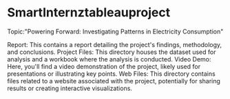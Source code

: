 # SmartInternztableauproject
Topic:"Powering Forward: Investigating Patterns in Electricity Consumption"



Report: This contains a report detailing the project's findings, methodology, and conclusions.
Project Files: This directory houses the dataset used for analysis and a workbook where the analysis is conducted.
Video Demo: Here, you'll find a video demonstration of the project, likely used for presentations or illustrating key points.
Web Files: This directory contains files related to a website associated with the project, potentially for sharing results or creating interactive visualizations.
